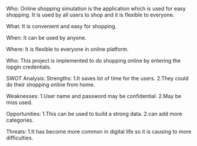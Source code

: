 Who:
Online shopping simulation is the application which is used for easy shopping. It is used by all users to shop and it is flexible to everyone.

What:
It is convenient and easy for shopping.

When:
It can be used by anyone.

Where:
It is flexible to everyone in online platform.

Who:
This project is implemented to do shopping online by entering the lopgin credentials.

SWOT Analysis:
Strengths:
1.It saves lot of time for the users. 2.They could do their shopping online from home.

Weaknesses:
1.User name and password may be confidential. 2.May be miss used.

Opportunities:
1.This can be used to build a strong data. 2.can add more categories.

Threats:
1.It has become more common in digital life so it is causing to more difficulties.
